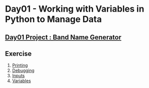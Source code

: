 # Day01 - Working with Variables in Python to Manage Data

## [Day01 Project : Band Name Generator](https://replit.com/@alicehjjung/band-name-generator-start#main.py)

## Exercise
1. [Printing](https://replit.com/@alicehjjung/day-1-1-exercise#main.py)
2. [Debugging](https://replit.com/@alicehjjung/day-1-2-exercise#main.py)
3. [Inputs](https://replit.com/@alicehjjung/day-1-3-exercise#main.py)
4. [Variables](https://replit.com/@alicehjjung/day-1-4-exercise#main.py)
